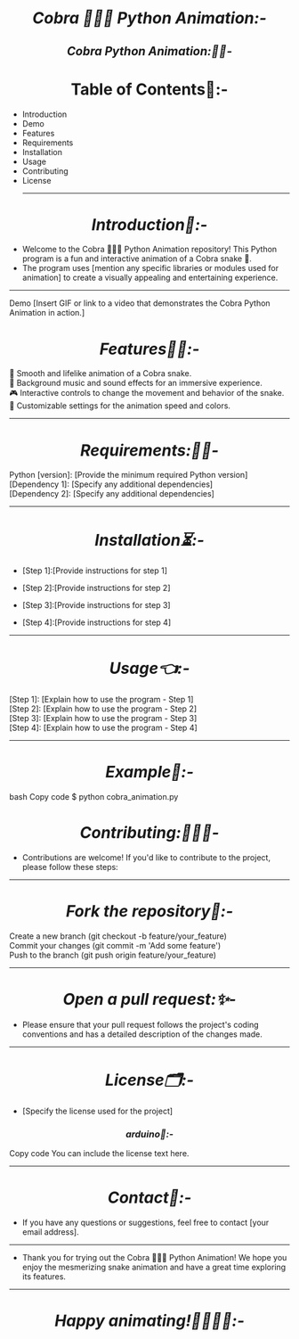<h1 align="center"><i>Cobra 🐍🐍🐍 Python Animation:-</i></h1>
<h2 align="center"><i>Cobra Python Animation:🐍🐍-</i></h2>

<h1 align="Center">Table of Contents📑:-</h1>

- Introduction
- Demo
- Features
- Requirements
- Installation
- Usage
- Contributing
- License
  <hr>
  
<h1 align="center"><i>Introduction🐍:-</i></h1>

- Welcome to the Cobra 🐍🐍🐍 Python Animation repository! This Python program is a fun and interactive animation of a Cobra snake 🐍.
-  The program uses [mention any specific libraries or modules used for animation] to create a visually appealing and entertaining experience.
<hr>
Demo
[Insert GIF or link to a video that demonstrates the Cobra Python Animation in action.]

<h1 align="center"><i>Features📜🔏:-</i></h1>
🐍 Smooth and lifelike animation of a Cobra snake.<br>
🎵 Background music and sound effects for an immersive experience.<br>
🎮 Interactive controls to change the movement and behavior of the snake.<br>
🌟 Customizable settings for the animation speed and colors.<br>
<hr>
<h1 align="center"><i>Requirements:🙋‍♂️-</i></h1>
Python [version]: [Provide the minimum required Python version]<br>
[Dependency 1]: [Specify any additional dependencies]<br>
[Dependency 2]: [Specify any additional dependencies]

<hr>
<h1 align="center"><i>Installation⏳:-</i></h1>

- [Step 1]:[Provide instructions for step 1]

- [Step 2]:[Provide instructions for step 2]
- [Step 3]:[Provide instructions for step 3]
- [Step 4]:[Provide instructions for step 4]
<hr>
<h1 align="center"><i>Usage👈:-</i></h1>
[Step 1]: [Explain how to use the program - Step 1]<br>
[Step 2]: [Explain how to use the program - Step 2]<br>
[Step 3]: [Explain how to use the program - Step 3]<br>
[Step 4]: [Explain how to use the program - Step 4]
<hr>
<h1 align="center"><i>Example🌅:-</i></h1>

bash
Copy code
$ python cobra_animation.py
<h1 align="center"><i>Contributing:🧑‍🤝‍🧑-</i></h1>

- Contributions are welcome! If you'd like to contribute to the project, please follow these steps:
<hr>
<h1 align="center"><i>Fork the repository🍴:-</i></h1>
Create a new branch (git checkout -b feature/your_feature)<br>
Commit your changes (git commit -m 'Add some feature')<br>
Push to the branch (git push origin feature/your_feature)
<hr>
<h1 align="center"><i>Open a pull request:✨-</i></h1>

- Please ensure that your pull request follows the project's coding conventions and has a detailed description of the changes made.
<hr>
<h1 align="center"><i>License🗂️:-</i></h1>

- [Specify the license used for the project]

<h3 align="center"><i>arduino💫:-</i></h3>

Copy code
You can include the license text here.
<hr>
<h1 align="center"><i>Contact🛂:-</i></h1>

- If you have any questions or suggestions, feel free to contact [your email address].
<hr>

- Thank you for trying out the Cobra 🐍🐍🐍 Python Animation! We hope you enjoy the mesmerizing snake animation and have a great time exploring its features.
<hr>
 <h1 align="center"><i>Happy animating!🙋‍♂️🙋‍♂️:-</i></h1>





